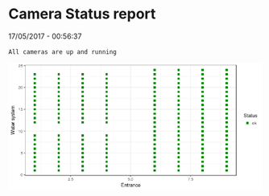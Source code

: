 Camera Status report
================
17/05/2017 - 00:56:37

    All cameras are up and running

![](camreport_files/figure-markdown_github/unnamed-chunk-2-1.png)

